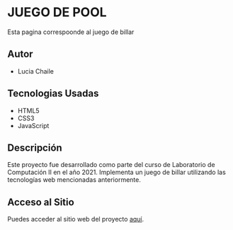 # JUEGO DE POOL 
Esta pagina correspoonde al juego de billar
## Autor
* Lucia Chaile 

## Tecnologias Usadas 
* HTML5
* CSS3
* JavaScript

## Descripción
Este proyecto fue desarrollado como parte del curso de Laboratorio de Computación II en el año 2021. Implementa un juego de billar utilizando las tecnologías web mencionadas anteriormente.

## Acceso al Sitio
Puedes acceder al sitio web del proyecto [aquí](https://ucc-labcompu2.github.io/proyecto2021-chaile/).



